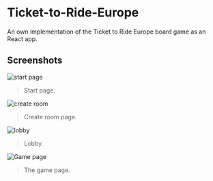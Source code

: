 # Ticket-to-Ride-Europe
An own implementation of the Ticket to Ride Europe board game as an React app.

## Screenshots
![start page](screenshots/start_page.png)

> Start page.

![create room](screenshots/create_room.png)

> Create room page.

![lobby](screenshots/lobby.png)

> Lobby.

![Game page](screenshots/game_board.png)

> The game page.
